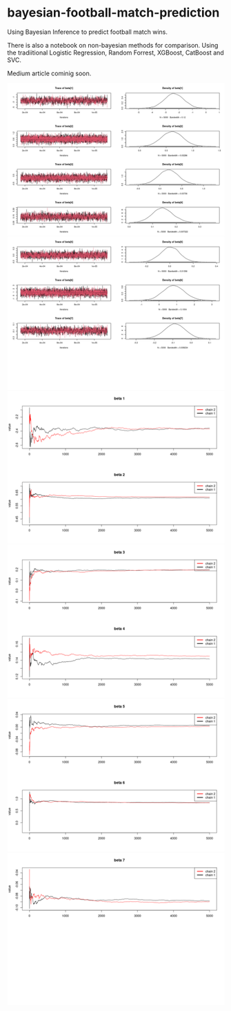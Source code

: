 # bayesian-football-match-prediction

Using Bayesian Inference to predict football match wins. 

There is also a notebook on non-bayesian methods for comparison. Using the tradiitional Logistic Regression, Random Forrest, XGBoost, CatBoost and SVC.

Medium article cominig soon.


![Alt text](image.png)
![Alt text](image-1.png)
![Alt text](image-2.png)
![Alt text](image-3.png)
![Alt text](image-4.png)
![Alt text](image-5.png)